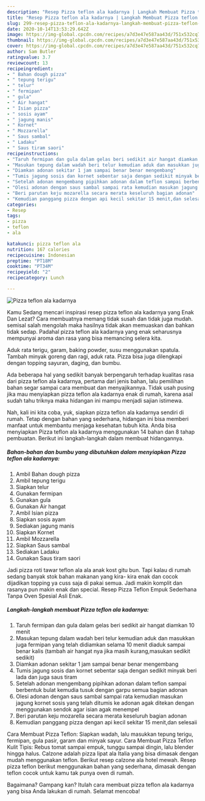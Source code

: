 ```yaml
---
description: "Resep Pizza teflon ala kadarnya | Langkah Membuat Pizza teflon ala kadarnya Yang Sempurna"
title: "Resep Pizza teflon ala kadarnya | Langkah Membuat Pizza teflon ala kadarnya Yang Sempurna"
slug: 299-resep-pizza-teflon-ala-kadarnya-langkah-membuat-pizza-teflon-ala-kadarnya-yang-sempurna
date: 2020-10-14T13:53:29.642Z
image: https://img-global.cpcdn.com/recipes/a7d3e47e587aa43d/751x532cq70/pizza-teflon-ala-kadarnya-foto-resep-utama.jpg
thumbnail: https://img-global.cpcdn.com/recipes/a7d3e47e587aa43d/751x532cq70/pizza-teflon-ala-kadarnya-foto-resep-utama.jpg
cover: https://img-global.cpcdn.com/recipes/a7d3e47e587aa43d/751x532cq70/pizza-teflon-ala-kadarnya-foto-resep-utama.jpg
author: Sam Butler
ratingvalue: 3.7
reviewcount: 13
recipeingredient:
- " Bahan dough pizza"
- " tepung terigu"
- " telur"
- " fermipan"
- " gula"
- " Air hangat"
- " Isian pizza"
- " sosis ayam"
- " jagung manis"
- " Kornet"
- " Mozzarella"
- " Saus sambal"
- " Ladaku"
- " Saus tiram saori"
recipeinstructions:
- "Taruh fermipan dan gula dalam gelas beri sedikit air hangat diamkan 10 menit"
- "Masukan tepung dalam wadah beri telur kemudian aduk dan masukkan juga fermipan yang telah didiamkan selama 10 menit diaduk sampai benar kalis (tambah air hangat nya jika masih kurang,masukan sedikit sedikit)"
- "Diamkan adonan sekitar 1 jam sampai benar benar mengembang"
- "Tumis jagung sosis dan kornet sebentar saja dengan sedikit minyak beri lada dan juga saus tiram"
- "Setelah adonan mengembang pipihkan adonan dalam teflon sampai berbentuk bulat kemudia tusuk dengan garpu semua bagian adonan"
- "Olesi adonan dengan saus sambal sampai rata kemudian masukan jagung kornet sosis yang telah ditumis ke adonan agak ditekan dengan menggunakan sendok agar isian agak menempel"
- "Beri parutan keju mozarella secara merata keseluruh bagian adonan"
- "Kemudian panggang pizza dengan api kecil sekitar 15 menit,dan selesaii"
categories:
- Resep
tags:
- pizza
- teflon
- ala

katakunci: pizza teflon ala 
nutrition: 167 calories
recipecuisine: Indonesian
preptime: "PT18M"
cooktime: "PT34M"
recipeyield: "2"
recipecategory: Lunch

---
```



![Pizza teflon ala kadarnya](https://img-global.cpcdn.com/recipes/a7d3e47e587aa43d/751x532cq70/pizza-teflon-ala-kadarnya-foto-resep-utama.jpg)

Kamu Sedang mencari inspirasi resep pizza teflon ala kadarnya yang Enak Dan Lezat? Cara membuatnya memang tidak susah dan tidak juga mudah. semisal salah mengolah maka hasilnya tidak akan memuaskan dan bahkan tidak sedap. Padahal pizza teflon ala kadarnya yang enak seharusnya mempunyai aroma dan rasa yang bisa memancing selera kita.

Aduk rata terigu, garam, baking powder, susu menggunakan spatula. Tambah minyak goreng dan ragi, aduk rata. Pizza bisa juga dilengkapi dengan topping sayuran, daging, dan bumbu.

Ada beberapa hal yang sedikit banyak berpengaruh terhadap kualitas rasa dari pizza teflon ala kadarnya, pertama dari jenis bahan, lalu pemilihan bahan segar sampai cara membuat dan menyajikannya. Tidak usah pusing jika mau menyiapkan pizza teflon ala kadarnya enak di rumah, karena asal sudah tahu triknya maka hidangan ini mampu menjadi sajian istimewa.


Nah, kali ini kita coba, yuk, siapkan pizza teflon ala kadarnya sendiri di rumah. Tetap dengan bahan yang sederhana, hidangan ini bisa memberi manfaat untuk membantu menjaga kesehatan tubuh kita. Anda bisa menyiapkan Pizza teflon ala kadarnya menggunakan 14 bahan dan 8 tahap pembuatan. Berikut ini langkah-langkah dalam membuat hidangannya.

<!--inarticleads1-->

##### Bahan-bahan dan bumbu yang dibutuhkan dalam menyiapkan Pizza teflon ala kadarnya:

1. Ambil  Bahan dough pizza
1. Ambil  tepung terigu
1. Siapkan  telur
1. Gunakan  fermipan
1. Gunakan  gula
1. Gunakan  Air hangat
1. Ambil  Isian pizza
1. Siapkan  sosis ayam
1. Sediakan  jagung manis
1. Siapkan  Kornet
1. Ambil  Mozzarella
1. Siapkan  Saus sambal
1. Sediakan  Ladaku
1. Gunakan  Saus tiram saori


Jadi pizza roti tawar teflon ala ala anak kost gitu bun. Tapi kalau di rumah sedang banyak stok bahan makanan yang kira- kira enak dan cocok dijadikan topping ya cuss saja di pakai semua. Jadi makin komplit dan rasanya pun makin enak dan special. Resep Pizza Teflon Empuk Sederhana Tanpa Oven Spesial Asli Enak. 

<!--inarticleads2-->

##### Langkah-langkah membuat Pizza teflon ala kadarnya:

1. Taruh fermipan dan gula dalam gelas beri sedikit air hangat diamkan 10 menit
1. Masukan tepung dalam wadah beri telur kemudian aduk dan masukkan juga fermipan yang telah didiamkan selama 10 menit diaduk sampai benar kalis (tambah air hangat nya jika masih kurang,masukan sedikit sedikit)
1. Diamkan adonan sekitar 1 jam sampai benar benar mengembang
1. Tumis jagung sosis dan kornet sebentar saja dengan sedikit minyak beri lada dan juga saus tiram
1. Setelah adonan mengembang pipihkan adonan dalam teflon sampai berbentuk bulat kemudia tusuk dengan garpu semua bagian adonan
1. Olesi adonan dengan saus sambal sampai rata kemudian masukan jagung kornet sosis yang telah ditumis ke adonan agak ditekan dengan menggunakan sendok agar isian agak menempel
1. Beri parutan keju mozarella secara merata keseluruh bagian adonan
1. Kemudian panggang pizza dengan api kecil sekitar 15 menit,dan selesaii


Cara Membuat Pizza Teflon: Siapkan wadah, lalu masukkan tepung terigu, fermipan, gula pasir, garam dan minyak sayur. Cara Membuat Pizza Teflon Kulit Tipis: Rebus tomat sampai empuk, tunggu sampai dingin, lalu blender hingga halus. Calzone adalah pizza lipat ala Italia yang bisa dimasak dengan mudah menggunakan teflon. Berikut resep calzone ala hotel mewah. Resep pizza teflon berikut menggunakan bahan yang sederhana, dimasak dengan teflon cocok untuk kamu tak punya oven di rumah. 

Bagaimana? Gampang kan? Itulah cara membuat pizza teflon ala kadarnya yang bisa Anda lakukan di rumah. Selamat mencoba!
